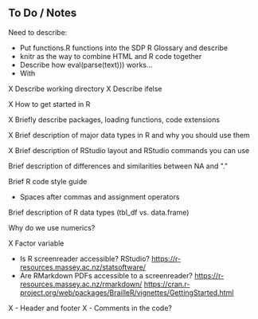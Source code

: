 ## To Do / Notes


Need to describe:
- Put functions.R functions into the SDP R Glossary and describe
- knitr as the way to combine HTML and R code together
- Describe how eval(parse(text))) works...
- With

X Describe working directory
X Describe ifelse

X How to get started in R

X Briefly describe packages, loading functions, code extensions

X Brief description of major data types in R and why you should use them

X Brief description of RStudio layout and RStudio commands you can use

Brief description of differences and similarities between NA and "."

Brief R code style guide
 - Spaces after commas and assignment operators

Brief description of R data types (tbl_df vs. data.frame)

Why do we use numerics?

X Factor variable

- Is R screenreader accessible? RStudio?
https://r-resources.massey.ac.nz/statsoftware/
- Are RMarkdown PDFs accessible to a screenreader?
https://r-resources.massey.ac.nz/rmarkdown/
https://cran.r-project.org/web/packages/BrailleR/vignettes/GettingStarted.html

X - Header and footer
X - Comments in the code?
 
